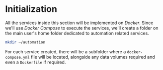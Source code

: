 # Initialization

All the services inside this section will be implemented on *Docker*. Since we'll use *Docker Compose* to execute the services, we'll create a folder on the main user's home folder dedicated to automation related services.

```bash
mkdir ~/automation
```

For each service created, there will be a subfolder where a `docker-compose.yml` file will be located, alongside any data volumes required and even a `Dockerfile` if required.
